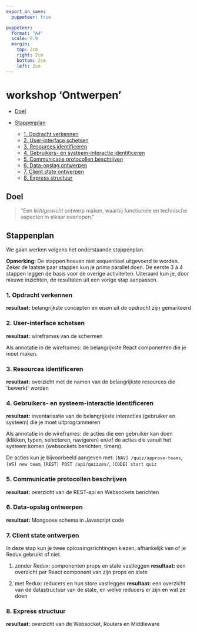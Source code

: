 ```yaml
---
export_on_save:
  puppeteer: true

puppeteer:
  format: "A4"
  scale: 0.9
  margin:
    top: 2cm
    right: 2cm
    bottom: 2cm
    left: 2cm
---
```


# workshop ‘Ontwerpen’

- [Doel](#doel)
- [Stappenplan](#stappenplan)

  - [1. Opdracht verkennen](#1-opdracht-verkennen)
  - [2. User-interface schetsen](#2-user-interface-schetsen)
  - [3. Resources identificeren](#3-resources-identificeren)
  - [4. Gebruikers- en systeem-interactie identificeren](#4-gebruikers--en-systeem-interactie-identificeren)
  - [5. Communicatie protocollen beschrijven](#5-communicatie-protocollen-beschrijven)
  - [6. Data-opslag ontwerpen](#6-data-opslag-ontwerpen)
  - [7. Client state ontwerpen](#7-client-state-ontwerpen)
  - [8. Express structuur](#8-express-structuur)

## Doel

> "Een _lichtgewicht_ ontwerp maken, waarbij functionele en technische aspecten in elkaar overlopen."

## Stappenplan

We gaan werken volgens het onderstaande stappenplan.

**Opmerking:** De stappen hoeven niet sequentieel uitgevoerd te worden. Zeker de laatste paar stappen kun je prima parallel doen. De eerste 3 à 4 stappen leggen de basis voor de overige activiteiten. Uiteraard kun je, door nieuwe inzichten, de resultaten uit een vorige stap aanpassen.

### 1. Opdracht verkennen

**resultaat:** belangrijkste concepten en eisen uit de opdracht zijn gemarkeerd

### 2. User-interface schetsen

**resultaat:** wireframes van de schermen

Als annotatie in de wireframes: de belangrijkste React componenten die je moet maken.

### 3. Resources identificeren

**resultaat:** overzicht met de namen van de belangrijkste resources die 'bewerkt' worden

### 4. Gebruikers- en systeem-interactie identificeren

**resultaat:** inventarisatie van de belangrijkste interacties (gebruiker en systeem) die je moet uitprogrammeren

Als annotatie in de wireframes: de acties die een gebruiker kan doen (klikken, typen, selecteren, navigeren) en/of de acties die vanuit het systeem komen (websockets berichten, timers).

De acties kun je bijvoorbeeld aangeven met: `[NAV] /quiz/approve-teams`, `[WS] new team`, `[REST] POST /api/quizzes/`, `[CODE] start quiz`

### 5. Communicatie protocollen beschrijven

**resultaat:** overzicht van de REST-api en Websockets berichten

### 6. Data-opslag ontwerpen

**resultaat:** Mongoose schema in Javascript code

### 7. Client state ontwerpen

In deze stap kun je twee oplossingsrichtingen kiezen, afhankelijk van of je Redux gebruikt of niet.

1. zonder Redux: componenten props en state vastleggen
   **resultaat:** een overzicht per React component van zijn props en state

1. met Redux: reducers en hun store vastleggen
   **resultaat:** een overzicht van de datastructuur van de state, en welke reducers er zijn en wat ze doen

### 8. Express structuur

**resultaat:** overzicht van de Websocket, Routers en Middleware
